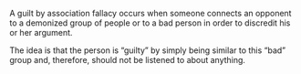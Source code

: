 A guilt by association fallacy occurs when someone connects an opponent to a demonized group of people or to a bad person in order to discredit his or her argument. 

The idea is that the person is “guilty” by simply being similar to this “bad” group and, therefore, should not be listened to about anything.